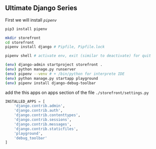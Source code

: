 ## Ultimate Django Series

First we will install *`pipenv`*

```sh
pip3 install pipenv

mkdir storefront
cd storefront
pipenv install django # Pipfile, Pipfile.lock

pipenv shell # activate env, exit (similar to deactivate) for quit

(env) django-admin startproject storefront .
(env) python manage.py runserver
(env) pipenv --venv # + /bin/python for interprete IDE
(env) python manage.py startapp playground
(env) pipenv install django-debug-toolbar
```

add the this apps on apps section of the file `./storefront/settings.py`
```python
INSTALLED_APPS = [
    'django.contrib.admin',
    'django.contrib.auth',
    'django.contrib.contenttypes',
    'django.contrib.sessions',
    'django.contrib.messages',
    'django.contrib.staticfiles',
    'playground',
    'debug_toolbar'
]
```